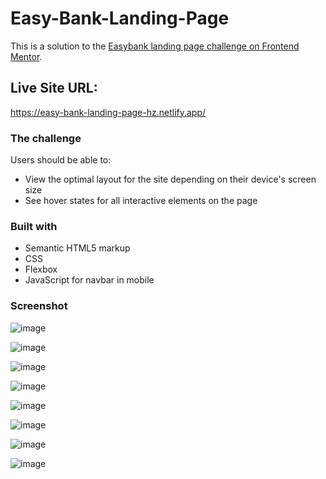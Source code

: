# Easy-Bank-Landing-Page

This is a solution to the [Easybank landing page challenge on Frontend Mentor](https://www.frontendmentor.io/challenges/easybank-landing-page-WaUhkoDN).

## Live Site URL:
https://easy-bank-landing-page-hz.netlify.app/


### The challenge

Users should be able to:
- View the optimal layout for the site depending on their device's screen size
- See hover states for all interactive elements on the page


### Built with

- Semantic HTML5 markup
- CSS
- Flexbox
- JavaScript for navbar in mobile


### Screenshot

![image](https://user-images.githubusercontent.com/83997906/164361983-4e523ae2-d3b3-41f2-b320-ff0f61b73636.png)

![image](https://user-images.githubusercontent.com/83997906/164362046-b39240bf-d45e-46d6-ac40-b80df10f147e.png)

![image](https://user-images.githubusercontent.com/83997906/164362115-c6dc454b-1320-4716-a8d0-a8a7b2c0f571.png)

![image](https://user-images.githubusercontent.com/83997906/164363830-862cb5e3-3c1f-4811-8cb4-60b81e6178f9.png)

![image](https://user-images.githubusercontent.com/83997906/164362216-88ba772b-554c-441d-a7d7-c38fcd71864d.png)

![image](https://user-images.githubusercontent.com/83997906/164362241-6a1b7d4b-161b-4823-9a73-f6f957ec6c7e.png)

![image](https://user-images.githubusercontent.com/83997906/164362269-50dd0766-fb8f-409f-835c-5ef0def141eb.png)

![image](https://user-images.githubusercontent.com/83997906/164362294-0ce5a5f2-e1dd-40f7-8f03-ab4257494b1b.png)

